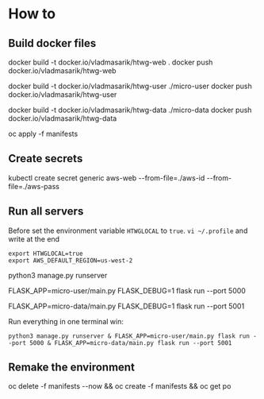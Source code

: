 # How to

## Build docker files



docker build -t docker.io/vladmasarik/htwg-web .
docker push docker.io/vladmasarik/htwg-web

docker build -t docker.io/vladmasarik/htwg-user ./micro-user
docker push docker.io/vladmasarik/htwg-user

docker build -t docker.io/vladmasarik/htwg-data ./micro-data
docker push docker.io/vladmasarik/htwg-data





oc apply -f manifests



## Create secrets
kubectl create secret generic aws-web --from-file=./aws-id --from-file=./aws-pass


## Run all servers

Before set the environment variable `HTWGLOCAL` to `true`.
`vi ~/.profile` and write at the end 

```
export HTWGLOCAL=true
export AWS_DEFAULT_REGION=us-west-2
```


python3 manage.py runserver


FLASK_APP=micro-user/main.py FLASK_DEBUG=1 flask run --port 5000


FLASK_APP=micro-data/main.py FLASK_DEBUG=1 flask run --port 5001

Run everything in one terminal win:
```
python3 manage.py runserver & FLASK_APP=micro-user/main.py flask run --port 5000 & FLASK_APP=micro-data/main.py flask run --port 5001 
```


## Remake the environment

oc delete -f manifests --now && oc create -f manifests && oc get po 
